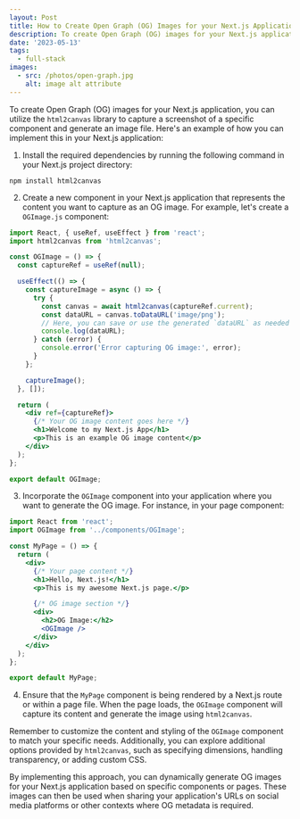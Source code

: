 ```yaml
---
layout: Post
title: How to Create Open Graph (OG) Images for your Next.js Application
description: To create Open Graph (OG) images for your Next.js application, you can utilize the html2canvas library to capture a screenshot of a specific component and generate an image file.
date: '2023-05-13'
tags:
  - full-stack
images:
  - src: /photos/open-graph.jpg
    alt: image alt attribute
---
```


To create Open Graph (OG) images for your Next.js application, you can utilize the `html2canvas` library to capture a screenshot of a specific component and generate an image file. Here's an example of how you can implement this in your Next.js application:

1. Install the required dependencies by running the following command in your Next.js project directory:

```shell
npm install html2canvas
```

2. Create a new component in your Next.js application that represents the content you want to capture as an OG image. For example, let's create a `OGImage.js` component:

```jsx showLineNumbers
import React, { useRef, useEffect } from 'react';
import html2canvas from 'html2canvas';

const OGImage = () => {
  const captureRef = useRef(null);

  useEffect(() => {
    const captureImage = async () => {
      try {
        const canvas = await html2canvas(captureRef.current);
        const dataURL = canvas.toDataURL('image/png');
        // Here, you can save or use the generated `dataURL` as needed
        console.log(dataURL);
      } catch (error) {
        console.error('Error capturing OG image:', error);
      }
    };

    captureImage();
  }, []);

  return (
    <div ref={captureRef}>
      {/* Your OG image content goes here */}
      <h1>Welcome to my Next.js App</h1>
      <p>This is an example OG image content</p>
    </div>
  );
};

export default OGImage;
```

3. Incorporate the `OGImage` component into your application where you want to generate the OG image. For instance, in your page component:

```jsx showLineNumbers
import React from 'react';
import OGImage from '../components/OGImage';

const MyPage = () => {
  return (
    <div>
      {/* Your page content */}
      <h1>Hello, Next.js!</h1>
      <p>This is my awesome Next.js page.</p>

      {/* OG image section */}
      <div>
        <h2>OG Image:</h2>
        <OGImage />
      </div>
    </div>
  );
};

export default MyPage;
```

4. Ensure that the `MyPage` component is being rendered by a Next.js route or within a page file. When the page loads, the `OGImage` component will capture its content and generate the image using `html2canvas`.

Remember to customize the content and styling of the `OGImage` component to match your specific needs. Additionally, you can explore additional options provided by `html2canvas`, such as specifying dimensions, handling transparency, or adding custom CSS.

By implementing this approach, you can dynamically generate OG images for your Next.js application based on specific components or pages. These images can then be used when sharing your application's URLs on social media platforms or other contexts where OG metadata is required.